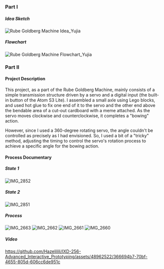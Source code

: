 ### Part I
##### Idea Sketch
![Rube Goldberg Machine Idea_Yujia](https://github.com/Hazelilili/IXD-256-Advanced_Interactive_Prototyping/assets/48962522/9e85e0c7-97b2-4954-b943-ae9c6cdabb31)
##### Flowchart
![Rube Goldberg Machine Flowchart_Yujia](https://github.com/Hazelilili/IXD-256-Advanced_Interactive_Prototyping/assets/48962522/ac161e8e-cb60-4573-ac5b-13fb1e22756b)

### Part II
#### Project Description
This project, as a part of the Rube Goldberg Machine, mainly consists of a simple transmission structure driven by a servo and a digital input (the built-in button of the Atom S3 Lite). I assembled a small axle using Lego blocks, and used hot glue to fix one end of it to the servo and the other end above the bendable area of a cut-out cardboard with a meme attached. As the servo moves clockwise and counterclockwise, it completes a "bowing" action.

However, since I used a 360-degree rotating servo, the angle couldn't be controlled as precisely as I had envisioned. So, I used a bit of a "tricky" method, adjusting the timing to control the servo's rotation process to achieve a specific angle for the bowing action.

#### Process Documentary
##### State 1
![IMG_2852](https://github.com/Hazelilili/IXD-256-Advanced_Interactive_Prototyping/assets/48962522/f11bf4f0-57cc-4bc3-8b06-2b2e8db5268d)
##### State 2
![IMG_2851](https://github.com/Hazelilili/IXD-256-Advanced_Interactive_Prototyping/assets/48962522/ea543ddd-fa48-417d-8199-a4d3d5aaa18f)
##### Process
![IMG_2663](https://github.com/Hazelilili/IXD-256-Advanced_Interactive_Prototyping/assets/48962522/3a08098e-9d05-42c9-ab24-33eff81362a1)
![IMG_2662](https://github.com/Hazelilili/IXD-256-Advanced_Interactive_Prototyping/assets/48962522/c716de48-4785-4dab-ae85-2c34a182a983)
![IMG_2661](https://github.com/Hazelilili/IXD-256-Advanced_Interactive_Prototyping/assets/48962522/8c411617-942a-4608-aca4-841e52a0c9ec)
![IMG_2660](https://github.com/Hazelilili/IXD-256-Advanced_Interactive_Prototyping/assets/48962522/988d700e-dc32-4bf1-aab3-9bd7b9208d74)
##### Video
https://github.com/Hazelilili/IXD-256-Advanced_Interactive_Prototyping/assets/48962522/366694b7-70bf-4655-805d-606cc6de951c



